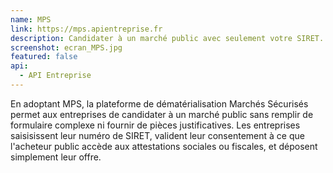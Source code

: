 ```yaml
---
name: MPS
link: https://mps.apientreprise.fr
description: Candidater à un marché public avec seulement votre SIRET.
screenshot: ecran_MPS.jpg
featured: false
api:
  - API Entreprise
---
```


En adoptant MPS, la plateforme de dématérialisation Marchés Sécurisés permet aux entreprises de candidater à un marché public sans remplir de formulaire complexe ni fournir de pièces justificatives. Les entreprises saisisissent leur numéro de SIRET, valident leur consentement à ce que l'acheteur public accède aux attestations sociales ou fiscales, et déposent simplement leur offre.
